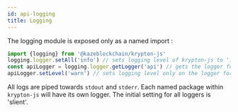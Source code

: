 ```yaml
---
id: api-logging
title: Logging
---
```


The logging module is exposed only as a named import :

```js
import {logging} from '@kazeblockchain/krypton-js'
logging.logger.setAll('info') // sets logging level of krypton-js to 'info'
const apiLogger = logging.logger.getLogger('api') // gets the logger for the api package
apiLogger.setLevel('warn') // sets logging level only on the logger for the api package
```

All logs are piped towards `stdout` and `stderr`. Each named package within `krypton-js` will have its own logger. The initial setting for all loggers is 'slient'.
